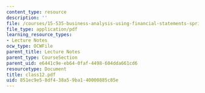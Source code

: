```yaml
---
content_type: resource
description: ''
file: /courses/15-535-business-analysis-using-financial-statements-spring-2003/851ec9e58df438a59ba140000885c85e_class12.pdf
file_type: application/pdf
learning_resource_types:
- Lecture Notes
ocw_type: OCWFile
parent_title: Lecture Notes
parent_type: CourseSection
parent_uid: e6441c9e-eb64-0faf-4498-604dda661cd6
resourcetype: Document
title: class12.pdf
uid: 851ec9e5-8df4-38a5-9ba1-40000885c85e
---
```

